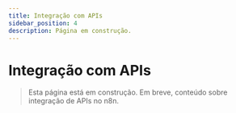 ```yaml
---
title: Integração com APIs
sidebar_position: 4
description: Página em construção.
---
```


# Integração com APIs

> Esta página está em construção. Em breve, conteúdo sobre integração de APIs no n8n. 